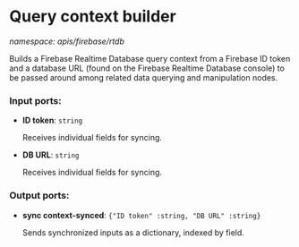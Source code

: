 # Query context builder

_namespace: apis/firebase/rtdb_

Builds a Firebase Realtime Database query context from a Firebase ID token and a database URL (found on the Firebase Realtime Database console) to be passed around among related data querying and manipulation nodes.

### Input ports:

* __ID token__: ` string `

    Receives individual fields for syncing.


* __DB URL__: ` string `

    Receives individual fields for syncing.

### Output ports:

* __sync context-synced__: ` {"ID token" :string, "DB URL" :string} `

    Sends synchronized inputs as a dictionary, indexed by field.


